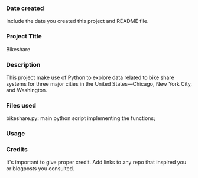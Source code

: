 ### Date created
Include the date you created this project and README file.

### Project Title
Bikeshare

### Description
This project  make use of Python to explore data related to bike share systems for three major cities in the United States—Chicago, New York City, and Washington. 

### Files used
bikeshare.py: main python script implementing the functions;

### Usage

### Credits
It's important to give proper credit. Add links to any repo that inspired you or blogposts you consulted.

